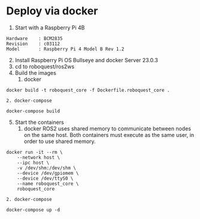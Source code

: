 # Deploy via docker

1. Start with a Raspberry Pi 4B
```
Hardware    : BCM2835
Revision    : c03112
Model       : Raspberry Pi 4 Model B Rev 1.2
```
2. Install Raspberry Pi OS Bullseye and docker Server 23.0.3
3. cd to roboquest/ros2ws
4. Build the images
    1. docker
```
docker build -t roboquest_core -f Dockerfile.roboquest_core .
```
    2. docker-compose
```
docker-compose build
```
5. Start the containers
    1. docker
    ROS2 uses shared memory to communicate between nodes on the same host. Both
    containers must execute as the same user, in order to use shared memory.

```
docker run -it --rm \
    --network host \
    --ipc host \
    -v /dev/shm:/dev/shm \
    --device /dev/gpiomem \
    --device /dev/ttyS0 \
    --name roboquest_core \
    roboquest_core
```
    2. docker-compose
```
docker-compose up -d
```
